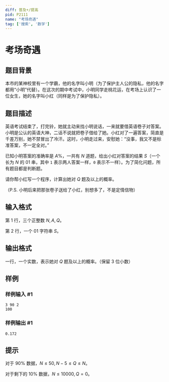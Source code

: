 ```yaml
---
diff: 普及+/提高
pid: P2111
name: "考场奇遇"
tag: ['搜索', '数学']
---
```

# 考场奇遇
## 题目背景

本市的某神校里有一个学霸，他的名字叫小明（为了保护主人公的隐私，他的名字都用“小明”代替）。在这次的期中考试中，小明同学走桃花运，在考场上认识了一位女生，她的名字叫小红（同样是为了保护隐私）。
## 题目描述

英语考试结束了，打完铃，她就主动来找小明说话，一来就要借英语卷子对答案。小明是公认的英语大神，二话不说就把卷子借给了她。小红对了一遍答案，简直是千差万别，她不禁冒出了冷汗。这时，小明走过来，安慰她：“没事，我又不是标准答案，不一定全对。”

已知小明答案的准确率是 $A\%$，一共有 $N$ 道题，给出小红对答案的结果 $S$（一个长为 $N$ 的 01 串，其中 `1` 表示两人答案一样，`0` 表示不一样）。为了简化问题，所有题目都是判断题。

请你帮小红写一个程序，计算出她对 $Q$ 题及以上的概率。

（P.S. 小明后来把那张卷子送给了小红，别想多了，不是定情信物）
## 输入格式

第 $1$ 行，三个正整数 $N,A,Q$。

第 $2$ 行，一个 01 字符串 $S$。

## 输出格式

一行，一个实数，表示她对 $Q$ 题及以上的概率。（保留 $3$ 位小数）
## 样例

### 样例输入 #1
```
3 90 2
100
```
### 样例输出 #1
```
0.172
```
## 提示

对于 $90\%$ 数据，$N \leq 50, N-5 \leq Q \leq N$。

对于剩下的 $10\%$ 数据，$N \leq 10000, Q = 0$。
